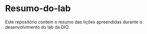 # Resumo-do-lab
Este repositório contem o resumo das lições apreendidas durante o desenvolvimento do lab da DIO.
